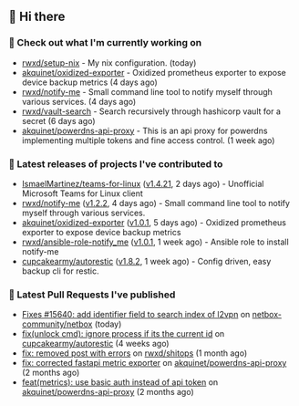 ## 👋 Hi there

### 👷 Check out what I'm currently working on


- [rwxd/setup-nix](https://github.com/rwxd/setup-nix) - My nix configuration. (today)
- [akquinet/oxidized-exporter](https://github.com/akquinet/oxidized-exporter) - Oxidized prometheus exporter to expose device backup metrics (4 days ago)
- [rwxd/notify-me](https://github.com/rwxd/notify-me) - Small command line tool to notify myself through various services. (4 days ago)
- [rwxd/vault-search](https://github.com/rwxd/vault-search) - Search recursively through hashicorp vault for a secret  (6 days ago)
- [akquinet/powerdns-api-proxy](https://github.com/akquinet/powerdns-api-proxy) - This is an api proxy for powerdns implementing multiple tokens and fine access control. (1 week ago)

### 🔭 Latest releases of projects I've contributed to


- [IsmaelMartinez/teams-for-linux](https://github.com/IsmaelMartinez/teams-for-linux) ([v1.4.21](https://github.com/IsmaelMartinez/teams-for-linux/releases/tag/v1.4.21), 2 days ago) - Unofficial Microsoft Teams for Linux client
- [rwxd/notify-me](https://github.com/rwxd/notify-me) ([v1.2.2](https://github.com/rwxd/notify-me/releases/tag/v1.2.2), 4 days ago) - Small command line tool to notify myself through various services.
- [akquinet/oxidized-exporter](https://github.com/akquinet/oxidized-exporter) ([v1.0.1](https://github.com/akquinet/oxidized-exporter/releases/tag/v1.0.1), 5 days ago) - Oxidized prometheus exporter to expose device backup metrics
- [rwxd/ansible-role-notify_me](https://github.com/rwxd/ansible-role-notify_me) ([v1.0.1](https://github.com/rwxd/ansible-role-notify_me/releases/tag/v1.0.1), 1 week ago) - Ansible role to install notify-me
- [cupcakearmy/autorestic](https://github.com/cupcakearmy/autorestic) ([v1.8.2](https://github.com/cupcakearmy/autorestic/releases/tag/v1.8.2), 1 week ago) - Config driven, easy backup cli for restic.

### 🔨 Latest Pull Requests I've published


- [Fixes #15640: add identifier field to search index of l2vpn](https://github.com/netbox-community/netbox/pull/15673) on [netbox-community/netbox](https://github.com/netbox-community/netbox) (today)
- [fix(unlock cmd): ignore process if its the current id](https://github.com/cupcakearmy/autorestic/pull/360) on [cupcakearmy/autorestic](https://github.com/cupcakearmy/autorestic) (4 weeks ago)
- [fix: removed post with errors](https://github.com/rwxd/shitops/pull/7) on [rwxd/shitops](https://github.com/rwxd/shitops) (1 month ago)
- [fix: corrected fastapi metric exporter](https://github.com/akquinet/powerdns-api-proxy/pull/37) on [akquinet/powerdns-api-proxy](https://github.com/akquinet/powerdns-api-proxy) (2 months ago)
- [feat(metrics): use basic auth instead of api token](https://github.com/akquinet/powerdns-api-proxy/pull/36) on [akquinet/powerdns-api-proxy](https://github.com/akquinet/powerdns-api-proxy) (2 months ago)
